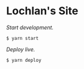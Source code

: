 # Lochlan's Site

_Start development._

```shell
$ yarn start
```

_Deploy live._

```shell
$ yarn deploy
```
